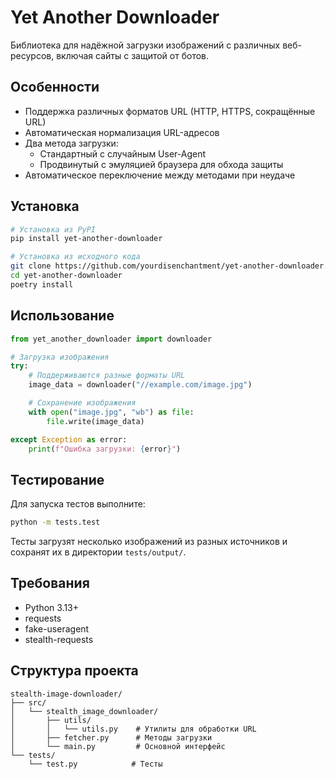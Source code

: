 # Yet Another Downloader

Библиотека для надёжной загрузки изображений с различных веб-ресурсов, включая сайты с защитой от ботов.

## Особенности

- Поддержка различных форматов URL (HTTP, HTTPS, сокращённые URL)
- Автоматическая нормализация URL-адресов
- Два метода загрузки:
    - Стандартный с случайным User-Agent
    - Продвинутый с эмуляцией браузера для обхода защиты
- Автоматическое переключение между методами при неудаче

## Установка

```bash
# Установка из PyPI
pip install yet-another-downloader

# Установка из исходного кода
git clone https://github.com/yourdisenchantment/yet-another-downloader.git
cd yet-another-downloader
poetry install
```

## Использование

```python
from yet_another_downloader import downloader

# Загрузка изображения
try:
    # Поддерживаются разные форматы URL
    image_data = downloader("//example.com/image.jpg")

    # Сохранение изображения
    with open("image.jpg", "wb") as file:
        file.write(image_data)

except Exception as error:
    print(f"Ошибка загрузки: {error}")
```

## Тестирование

Для запуска тестов выполните:

```bash
python -m tests.test
```

Тесты загрузят несколько изображений из разных источников и сохранят их в директории `tests/output/`.

## Требования

- Python 3.13+
- requests
- fake-useragent
- stealth-requests

## Структура проекта

```
stealth-image-downloader/
├── src/
│   └── stealth_image_downloader/
│       ├── utils/
│       │   └── utils.py    # Утилиты для обработки URL
│       ├── fetcher.py      # Методы загрузки
│       └── main.py         # Основной интерфейс
└── tests/
    └── test.py            # Тесты
```
